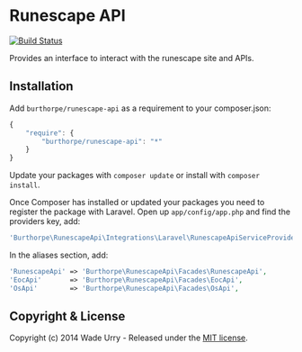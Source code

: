 # Runescape API

[![Build Status](https://travis-ci.org/Burthorpe/runescape-api.svg?branch=master)](https://travis-ci.org/Burthorpe/runescape-api)

Provides an interface to interact with the runescape site and APIs.

## Installation

Add `burthorpe/runescape-api` as a requirement to your composer.json:

```javascript
{
    "require": {
        "burthorpe/runescape-api": "*"
    }
}
```

Update your packages with `composer update` or install with `composer install`.

Once Composer has installed or updated your packages you need to register the package with Laravel. Open up `app/config/app.php` and find the providers key, add:

```php
'Burthorpe\RunescapeApi\Integrations\Laravel\RunescapeApiServiceProvider',
```

In the aliases section, add:

```php
'RunescapeApi' => 'Burthorpe\RunescapeApi\Facades\RunescapeApi',
'EocApi'       => 'Burthorpe\RunescapeApi\Facades\EocApi',
'OsApi'        => 'Burthorpe\RunescapeApi\Facades\OsApi',
```

## Copyright & License

Copyright (c) 2014 Wade Urry - Released under the [MIT license](LICENSE).
